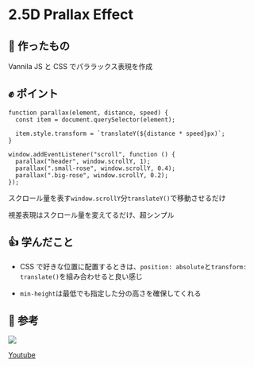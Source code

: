 # 2.5D Prallax Effect

## 🔨 作ったもの

Vannila JS と CSS でパララックス表現を作成

## ✊ ポイント

```JS
function parallax(element, distance, speed) {
  const item = document.querySelector(element);

  item.style.transform = `translateY(${distance * speed}px)`;
}

window.addEventListener("scroll", function () {
  parallax("header", window.scrollY, 1);
  parallax(".small-rose", window.scrollY, 0.4);
  parallax(".big-rose", window.scrollY, 0.2);
});
```

スクロール量を表す`window.scrollY`分`translateY()`で移動させるだけ

視差表現はスクロール量を変えてるだけ、超シンプル

## 👍 学んだこと

- CSS で好きな位置に配置するときは、`position: absolute`と`transform: translate()`を組み合わせると良い感じ

- `min-height`は最低でも指定した分の高さを確保してくれる

## 🔗 参考

[![](https://img.youtube.com/vi/BfEQ1qgYsts/0.jpg)](https://www.youtube.com/watch?v=BfEQ1qgYsts)

[Youtube](https://www.youtube.com/watch?v=BfEQ1qgYsts)
